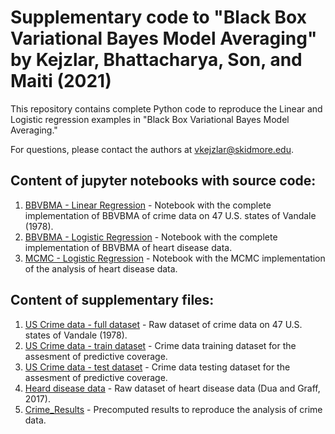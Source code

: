 # Supplementary code to "Black Box Variational Bayes Model Averaging" by Kejzlar, Bhattacharya, Son, and Maiti (2021)

This repository contains complete Python code to reproduce the Linear and Logistic regression examples in "Black Box Variational Bayes Model Averaging."

For questions, please contact the authors at vkejzlar@skidmore.edu.

## Content of jupyter notebooks with source code:
1. [BBVBMA - Linear Regression](BBVBMA_Linear_Regression.ipynb) - Notebook with the complete implementation of BBVBMA of crime data on 47 U.S. states of Vandale (1978).
2. [BBVBMA - Logistic Regression](BBVBMA_Logistic_Regression.ipynb) - Notebook with the complete implementation of BBVBMA of heart disease data.
3. [MCMC - Logistic Regression](BBVBMA_Logistic_Regression) - Notebook with the MCMC implementation of the analysis of heart disease data.
## Content of supplementary files:
1. [US Crime data - full dataset](UScrime.csv) - Raw dataset of crime data on 47 U.S. states of Vandale (1978).
2. [US Crime data - train dataset](UScrime_train.csv) - Crime data training dataset for the assesment of predictive coverage.
3. [US Crime data - test dataset](UScrime_test.csv) - Crime data testing dataset for the assesment of predictive coverage.
4. [Heard disease data](heart.csv) - Raw dataset of heart disease data (Dua and Graff, 2017).
5. [Crime_Results](Crime_Results) - Precomputed results to reproduce the analysis of crime data.
